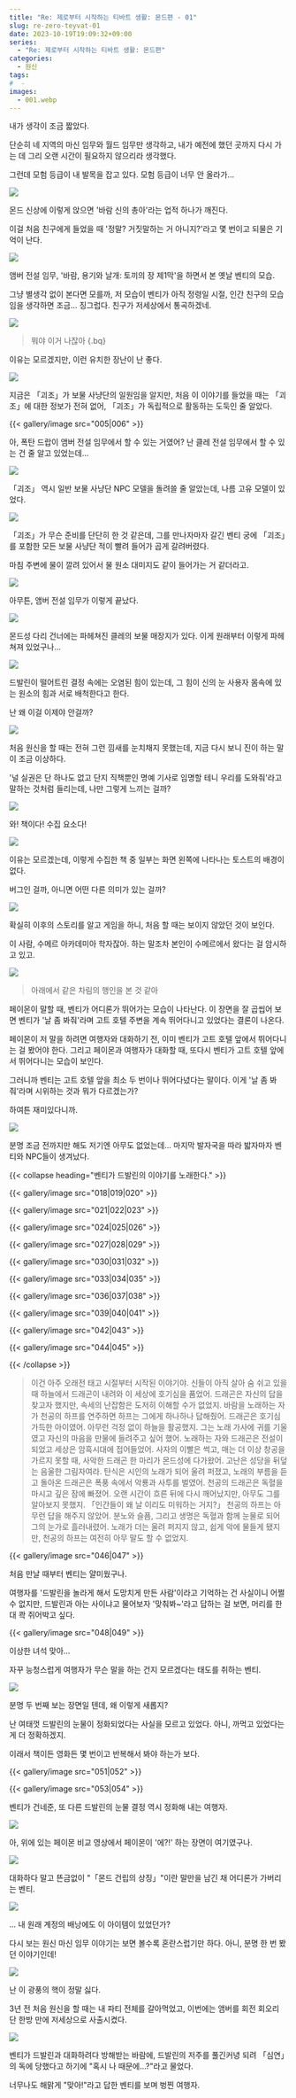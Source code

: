```yaml
---
title: "Re: 제로부터 시작하는 티바트 생활: 몬드편 - 01"
slug: re-zero-teyvat-01
date: 2023-10-19T19:09:32+09:00
series:
  - "Re: 제로부터 시작하는 티바트 생활: 몬드편"
categories:
  - 원신
tags:
#  - 
images:
  - 001.webp
---
```


내가 생각이 조금 짧았다.

단순히 네 지역의 마신 임무와 월드 임무만 생각하고, 내가 예전에 했던 곳까지 다시 가는 데 그리 오랜 시간이 필요하지 않으리라 생각했다.

그런데 모험 등급이 내 발목을 잡고 있다. 모험 등급이 너무 안 올라가...

![](001.webp)

몬드 신상에 이렇게 앉으면 '바람 신의 총아'라는 업적 하나가 깨진다.

이걸 처음 친구에게 들었을 때 '정말? 거짓말하는 거 아니지?'라고 몇 번이고 되물은 기억이 난다.

![](002.webp)

앰버 전설 임무, '바람, 용기와 날개: 토끼의 장 제1막'을 하면서 본 옛날 벤티의 모습.

그냥 별생각 없이 본다면 모를까, 저 모습이 벤티가 아직 정령일 시절, 인간 친구의 모습임을 생각하면 조금... 징그럽다. 친구가 저세상에서 통곡하겠네.

![](003.webp)

> 뭐야 이거 나잖아
{.bq}

이유는 모르겠지만, 이런 유치한 장난이 난 좋다.

![](004.webp)

지금은 「괴조」가 보물 사냥단의 일원임을 알지만, 처음 이 이야기를 들었을 때는 「괴조」에 대한 정보가 전혀 없어, 「괴조」가 독립적으로 활동하는 도둑인 줄 알았다.

{{< gallery/image src="005|006" >}}

아, 폭탄 드랍이 앰버 전설 임무에서 할 수 있는 거였어? 난 클레 전설 임무에서 할 수 있는 건 줄 알고 있었는데...

![](007.webp)

「괴조」 역시 일반 보물 사냥단 NPC 모델을 돌려쓸 줄 알았는데, 나름 고유 모델이 있었다.

![](008.webp)

「괴조」가 무슨 준비를 단단히 한 것 같은데, 그를 만나자마자 갈긴 벤티 궁에 「괴조」를 포함한 모든 보물 사냥단 적이 빨려 들어가 곱게 갈려버렸다.

마침 주변에 물이 깔려 있어서 물 원소 대미지도 같이 들어가는 거 같더라고.

![](009.webp)

아무튼, 앰버 전설 임무가 이렇게 끝났다.

![](010.webp)

몬드성 다리 건너에는 파헤쳐진 클레의 보물 매장지가 있다. 이게 원래부터 이렇게 파헤쳐져 있었구나...

![](011.webp)

드발린이 떨어트린 결정 속에는 오염된 힘이 있는데, 그 힘이 신의 눈 사용자 몸속에 있는 원소의 힘과 서로 배척한다고 한다.

난 왜 이걸 이제야 안걸까?

![](012.webp)

처음 원신을 할 때는 전혀 그런 낌새를 눈치채지 못했는데, 지금 다시 보니 진이 하는 말이 조금 이상하다.

'널 실권은 단 하나도 없고 단지 직책뿐인 명예 기사로 임명할 테니 우리를 도와줘'라고 말하는 것처럼 들리는데, 나만 그렇게 느끼는 걸까?

![](013.webp)

와! 책이다! 수집 요소다!

![](014.webp)

이유는 모르겠는데, 이렇게 수집한 책 중 일부는 화면 왼쪽에 나타나는 토스트의 배경이 없다.

버그인 걸까, 아니면 어떤 다른 의미가 있는 걸까?

![](015.webp)

확실히 이후의 스토리를 알고 게임을 하니, 처음 할 때는 보이지 않았던 것이 보인다.

이 사람, 수메르 아카데미아 학자잖아. 하는 말조차 본인이 수메르에서 왔다는 걸 암시하고 있고.

![](016.webp)

> 아래에서 같은 차림의 행인을 본 것 같아

페이몬이 말할 때, 벤티가 어디론가 뛰어가는 모습이 나타난다. 이 장면을 잘 곱씹어 보면 벤티가 '날 좀 봐줘'라며 고트 호텔 주변을 계속 뛰어다니고 있었다는 결론이 나온다.

페이몬이 저 말을 하려면 여행자와 대화하기 전, 이미 벤티가 고트 호텔 앞에서 뛰어다니는 걸 봤어야 한다. 그리고 페이몬과 여행자가 대화할 때, 또다시 벤티가 고트 호텔 앞에서 뛰어다니는 모습이 보인다.

그러니까 벤티는 고트 호텔 앞을 최소 두 번이나 뛰어다녔다는 말이다. 이게 '날 좀 봐줘'라며 시위하는 것과 뭐가 다르겠는가?

하여튼 재미있다니까.

![](017.webp)

분명 조금 전까지만 해도 저기엔 아무도 없었는데... 마지막 발자국을 따라 밟자마자 벤티와 NPC들이 생겨났다.

{{< collapse heading="벤티가 드발린의 이야기를 노래한다." >}}

{{< gallery/image src="018|019|020" >}}

{{< gallery/image src="021|022|023" >}}

{{< gallery/image src="024|025|026" >}}

{{< gallery/image src="027|028|029" >}}

{{< gallery/image src="030|031|032" >}}

{{< gallery/image src="033|034|035" >}}

{{< gallery/image src="036|037|038" >}}

{{< gallery/image src="039|040|041" >}}

{{< gallery/image src="042|043" >}}

{{< gallery/image src="044|045" >}}

{{< /collapse >}}

> 이건 아주 오래전 태고 시절부터 시작된 이야기야.
> 신들이 아직 살아 숨 쉬고 있을 때 하늘에서 드래곤이 내려와 이 세상에 호기심을 품었어.
> 드래곤은 자신의 답을 찾고자 했지만, 속세의 난잡함은 도저히 이해할 수가 없었지.
> 바람을 노래하는 자가 천공의 하프를 연주하면 하프는 그에게 하나하나 답해줬어.
> 드래곤은 호기심 가득한 아이였어. 아무런 걱정 없이 하늘을 활공했지.
> 그는 노래 가사에 귀를 기울였고 자신의 마음을 만물에 들려주고 싶어 했어.
> 노래하는 자와 드래곤은 전설이 되었고 세상은 암흑시대에 접어들었어.
> 사자의 이빨은 썩고, 매는 더 이상 창공을 가르지 못할 때, 사악한 드래곤 한 마리가 몬드성에 다가왔어.
> 고난은 성당을 뒤덮는 음울한 그림자여라.
> 탄식은 시인의 노래가 되어 울려 퍼졌고, 노래의 부름을 듣고 돌아온 드래곤은 폭풍 속에서 악룡과 사투를 벌였어.
> 천공의 드래곤은 독혈을 마시고 깊은 잠에 빠졌어.
> 오랜 시간이 흐른 뒤에 다시 깨어났지만, 아무도 그를 알아보지 못했지.
> 「인간들이 왜 날 이리도 미워하는 거지?」
> 천공의 하프는 아무런 답을 해주지 않았어.
> 분노와 슬픔, 그리고 생명은 독혈과 함께 눈물로 되어 그의 눈가로 흘러내렸어.
> 노래가 더는 울려 퍼지지 않고, 쉽게 악에 물들게 됐지만, 천공의 하프는 여전히 아무 말도 할 수 없었지.

{{< gallery/image src="046|047" >}}

처음 만날 때부터 벤티는 얄미웠구나.

여행자를 '드발린을 놀라게 해서 도망치게 만든 사람'이라고 기억하는 건 사실이니 어쩔 수 없지만, 드발린과 아는 사이냐고 물어보자 '맞춰봐~'라고 답하는 걸 보면, 머리를 한 대 콱 쥐어박고 싶다.

{{< gallery/image src="048|049" >}}

이상한 녀석 맞아...

자꾸 능청스럽게 여행자가 무슨 말을 하는 건지 모르겠다는 태도를 취하는 벤티.

![](050.webp)

분명 두 번째 보는 장면일 텐데, 왜 이렇게 새롭지?

난 여태껏 드발린의 눈물이 정화되었다는 사실을 모르고 있었다. 아니, 까먹고 있었다는 게 더 정확하겠지.

이래서 책이든 영화든 몇 번이고 반복해서 봐야 하는가 보다.

{{< gallery/image src="051|052" >}}

{{< gallery/image src="053|054" >}}

벤티가 건네준, 또 다른 드발린의 눈물 결정 역시 정화해 내는 여행자.

![](055.webp)

아, 위에 있는 페이몬 비교 영상에서 페이몬이 '에?!' 하는 장면이 여기였구나.

![](056.webp)

대화하다 말고 뜬금없이 "「몬드 건립의 상징」"이란 말만을 남긴 채 어디론가 가버리는 벤티.

![](057.webp)

... 내 원래 계정의 배낭에도 이 아이템이 있었던가?

다시 보는 원신 마신 임무 이야기는 보면 볼수록 혼란스럽기만 하다. 아니, 분명 한 번 봤던 이야기인데!

![](058.webp)

난 이 광풍의 핵이 정말 싫다.

3년 전 처음 원신을 할 때는 내 파티 전체를 갈아먹었고, 이번에는 앰버를 회전 회오리 단 한방 만에 저세상으로 사출시켰다.

![](059.webp)

벤티가 드발린과 대화하려다 방해받는 바람에, 드발린의 저주를 풀긴커녕 되려 「심연」의 독에 당했다고 하기에 "혹시 나 때문에...?"라고 물었다.

너무나도 해맑게 "맞아!"라고 답한 벤티를 보며 벙찐 여행자.
